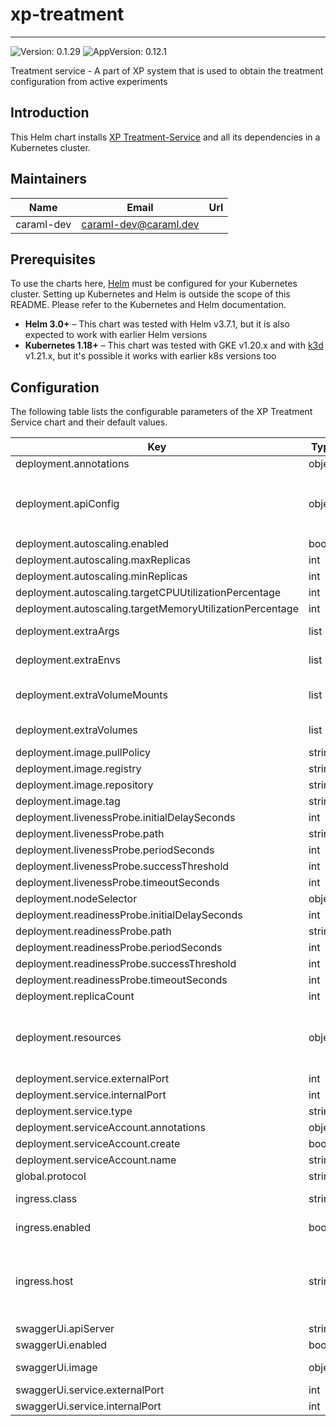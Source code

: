 # xp-treatment

---
![Version: 0.1.29](https://img.shields.io/badge/Version-0.1.29-informational?style=flat-square)
![AppVersion: 0.12.1](https://img.shields.io/badge/AppVersion-0.12.1-informational?style=flat-square)

Treatment service - A part of XP system that is used to obtain the treatment configuration from active experiments

## Introduction

This Helm chart installs [XP Treatment-Service](https://github.com/caraml-dev/xp-treatment-service) and all its dependencies in a Kubernetes cluster.

## Maintainers

| Name | Email | Url |
| ---- | ------ | --- |
| caraml-dev | <caraml-dev@caraml.dev> |  |

## Prerequisites

To use the charts here, [Helm](https://helm.sh/) must be configured for your
Kubernetes cluster. Setting up Kubernetes and Helm is outside the scope of
this README. Please refer to the Kubernetes and Helm documentation.

- **Helm 3.0+** – This chart was tested with Helm v3.7.1, but it is also expected to work with earlier Helm versions
- **Kubernetes 1.18+** – This chart was tested with GKE v1.20.x and with [k3d](https://github.com/rancher/k3d) v1.21.x,
but it's possible it works with earlier k8s versions too

## Configuration

The following table lists the configurable parameters of the XP Treatment Service chart and their default values.

| Key | Type | Default | Description |
|-----|------|---------|-------------|
| deployment.annotations | object | `{}` | Annotations to add to Treatment Service pod |
| deployment.apiConfig | object | `{"deploymentConfig":{"environmentType":"dev"},"managementService":{"authorizationEnabled":false,"url":null},"newRelicConfig":{"appName":"xp-treatment-service","enabled":false,"license":""},"port":8080,"segmenterConfig":{"s2_ids":{"maxS2CellLevel":14,"minS2CellLevel":10}},"sentryConfig":{"dsn":"","enabled":false,"labels":{"app":"xp-treatment-service"}}}` | Application configurations to pass to XP Treatment Service server container during application start-up |
| deployment.autoscaling.enabled | bool | `false` |  |
| deployment.autoscaling.maxReplicas | int | `2` |  |
| deployment.autoscaling.minReplicas | int | `1` |  |
| deployment.autoscaling.targetCPUUtilizationPercentage | int | `80` |  |
| deployment.autoscaling.targetMemoryUtilizationPercentage | int | `80` |  |
| deployment.extraArgs | list | `[]` | List of extra argumetns to add to XP Treatment Service server container |
| deployment.extraEnvs | list | `[]` | List of extra environment variables to add to XP Treatment Service server container |
| deployment.extraVolumeMounts | list | `[]` | Extra volume mounts to attach to XP Treatment Service server container. For example to mount the extra volume containing secrets |
| deployment.extraVolumes | list | `[]` | Extra volumes to attach to the Pod. For example, you can mount additional secrets to these volumes |
| deployment.image.pullPolicy | string | `"IfNotPresent"` | Docker image pull policy |
| deployment.image.registry | string | `"ghcr.io"` | Docker registry for XP Treatment Service image |
| deployment.image.repository | string | `"caraml-dev/xp/xp-treatment"` | Docker image repository for XP Treatment Service |
| deployment.image.tag | string | `"v0.12.1"` | Docker image tag for XP Treatment Service |
| deployment.livenessProbe.initialDelaySeconds | int | `60` | Liveness probe delay and thresholds |
| deployment.livenessProbe.path | string | `"/v1/internal/health/live"` | HTTP path for liveness check |
| deployment.livenessProbe.periodSeconds | int | `10` |  |
| deployment.livenessProbe.successThreshold | int | `1` |  |
| deployment.livenessProbe.timeoutSeconds | int | `5` |  |
| deployment.nodeSelector | object | `{}` |  |
| deployment.readinessProbe.initialDelaySeconds | int | `60` | Liveness probe delay and thresholds |
| deployment.readinessProbe.path | string | `"/v1/internal/health/ready"` | HTTP path for readiness check |
| deployment.readinessProbe.periodSeconds | int | `10` |  |
| deployment.readinessProbe.successThreshold | int | `1` |  |
| deployment.readinessProbe.timeoutSeconds | int | `5` |  |
| deployment.replicaCount | int | `1` |  |
| deployment.resources | object | `{}` | Resources requests and limits for XP Treatment Service API. This should be set according to your cluster capacity and service level objectives. Reference: https://kubernetes.io/docs/concepts/configuration/manage-resources-containers/ |
| deployment.service.externalPort | int | `8080` | XP Treatment Service Kubernetes service port number |
| deployment.service.internalPort | int | `8080` | XP Treatment Service container port number |
| deployment.service.type | string | `"ClusterIP"` |  |
| deployment.serviceAccount.annotations | object | `{}` |  |
| deployment.serviceAccount.create | bool | `true` |  |
| deployment.serviceAccount.name | string | `""` |  |
| global.protocol | string | `"http"` |  |
| ingress.class | string | `""` | Ingress class annotation to add to this Ingress rule, useful when there are multiple ingress controllers installed |
| ingress.enabled | bool | `false` | Enable ingress to provision Ingress resource for external access to XP Treatment Service |
| ingress.host | string | `""` | Set host value to enable name based virtual hosting. This allows routing HTTP traffic to multiple host names at the same IP address. If no host is specified, the ingress rule applies to all inbound HTTP traffic through the IP address specified. https://kubernetes.io/docs/concepts/services-networking/ingress/#name-based-virtual-hosting |
| swaggerUi.apiServer | string | `"http://127.0.0.1/v1"` | URL of API server |
| swaggerUi.enabled | bool | `false` |  |
| swaggerUi.image | object | `{"tag":"v3.47.1"}` | Docker tag for Swagger UI https://hub.docker.com/r/swaggerapi/swagger-ui |
| swaggerUi.service.externalPort | int | `8080` | Swagger UI Kubernetes service port number |
| swaggerUi.service.internalPort | int | `8081` | Swagger UI container port number |
